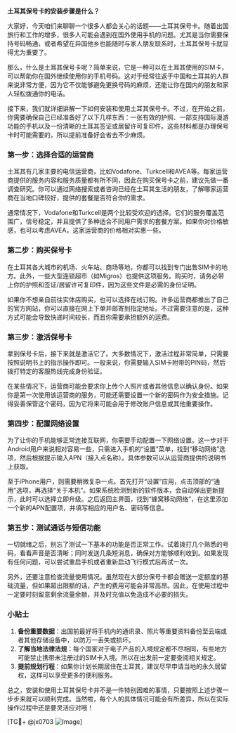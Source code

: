 **土耳其保号卡的安装步骤是什么？**

大家好，今天咱们来聊聊一个很多人都会关心的话题——土耳其保号卡。随着出国旅行和工作的增多，很多人可能会遇到在国外使用手机的问题。尤其是当你需要保持号码畅通，或者希望在异国他乡也能随时与家人朋友联系时，土耳其保号卡就显得尤为重要了。

那么，什么是土耳其保号卡呢？简单来说，它是一种可以在土耳其使用的SIM卡，可以帮助你在国外继续使用你的手机号码。这对于经常往返于中国和土耳其的人群来说非常方便，因为它不仅能够避免更换号码的麻烦，还能让你在国内的朋友和家人轻松拨通你的电话。

接下来，我们就详细讲解一下如何安装和使用土耳其保号卡。不过，在开始之前，你需要确保自己已经准备好了以下几样东西：一张有效的护照、一部支持国际漫游功能的手机以及一份清晰的土耳其签证或居留许可复印件。这些材料都是办理保号卡时可能需要的，所以提前准备好会省去不少麻烦。

### 第一步：选择合适的运营商

土耳其有几家主要的电信运营商，比如Vodafone、Turkcell和AVEA等。每家运营商提供的服务内容和服务质量都有所不同，因此在购买保号卡之前，建议先做一番调查研究。你可以通过网络搜索或者咨询已经在土耳其生活的朋友，了解哪家运营商在当地口碑较好，提供的套餐是否符合你的需求。

通常情况下，Vodafone和Turkcell是两个比较受欢迎的选择。它们的服务覆盖范围广，信号稳定，并且提供了多种适合不同用户需求的套餐方案。如果你对价格敏感，也可以考虑AVEA，这家运营商的价格相对实惠一些。

### 第二步：购买保号卡

在土耳其各大城市的机场、火车站、商场等地，你都可以找到专门出售SIM卡的地方。此外，一些大型连锁超市（如Migros）也提供这项服务。购买时，请务必带上你的护照和签证/居留许可复印件，因为这些文件是必需的身份证明。

如果你不想亲自前往实体店购买，也可以选择在线订购。许多运营商都推出了自己的官方网站，你可以直接在网上下单并邮寄到指定地址。不过需要注意的是，这种方式可能会导致快递时间较长，而且你需要承担额外的运费。

### 第三步：激活保号卡

拿到保号卡后，接下来就是激活它了。大多数情况下，激活过程非常简单，只需要按照说明书上的指示操作即可。一般来说，你需要输入SIM卡附带的PIN码，然后拨打特定的客服热线完成身份验证。

在某些情况下，运营商可能会要求你上传个人照片或者其他信息以确认身份。如果你是第一次使用该运营商的服务，可能还需要设置一个新的密码作为安全措施。记得妥善保管这个密码，因为它将来可能会用于修改账户信息或其他重要操作。

### 第四步：配置网络设置

为了让你的手机能够正常连接互联网，你需要手动配置一下网络设置。这一步对于Android用户来说相对容易一些，只需进入手机的“设置”菜单，找到“移动网络”选项，然后根据提示输入APN（接入点名称）。具体参数可以从运营商提供的说明书上获取。

至于iPhone用户，则需要稍微复杂一点。首先打开“设置”应用，点击顶部的“通用”选项，再选择“关于本机”。如果系统检测到新的软件版本，会自动弹出更新提示，此时可以选择立即升级。之后返回主界面，找到“蜂窝移动网络”，在这里添加一个新的APN配置项，并填写相应的用户名、密码等信息。

### 第五步：测试通话与短信功能

一切就绪之后，别忘了测试一下基本的功能是否正常工作。试着拨打几个熟悉的号码，看看声音是否清晰；同时发送几条短消息，确保对方能够顺利收到。如果发现有任何问题，可以尝试重启手机或者重新启动飞行模式后再试一次。

另外，还要注意检查流量使用情况。虽然现在大部分保号卡都会赠送一定额度的基础流量，但如果超出限额的话，产生的费用可能会非常高昂。因此，在使用过程中一定要时刻留意剩余流量余额，并及时充值以免造成不必要的损失。

### 小贴士

1. **备份重要数据**：出国前最好将手机内的通讯录、照片等重要资料备份至云端或者其他存储设备中，以防万一丢失或损坏。
2. **了解当地法律法规**：每个国家对于电子产品的入境规定都不尽相同，有些地方可能禁止携带未注册过的SIM卡入境。所以在出发前一定要查阅相关规定。
3. **提前规划行程**：如果你计划长期居住在土耳其，建议尽早申请当地的永久居留权，这样可以享受更多的便利服务。

总之，安装和使用土耳其保号卡并不是一件特别困难的事情，只要按照上述步骤一步步来就可以顺利完成。当然啦，每个人的具体情况可能会有所差异，所以在实际操作过程中还是要灵活应对哦！

[TG💪+ @jx0703 ![Image](https://github.com/user-attachments/assets/dbca1d08-cadb-493c-b0ec-ad6f7a83f270)]